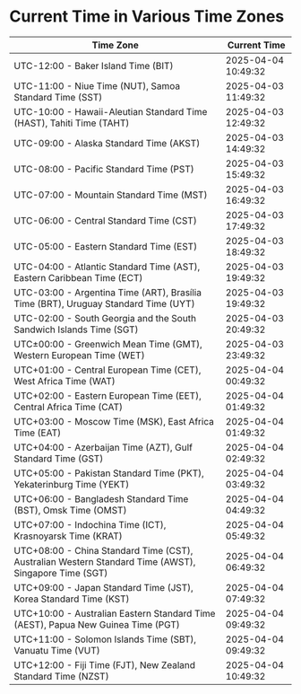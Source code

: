 # Current Time in Various Time Zones

| Time Zone | Current Time |
|-----------|--------------|
| UTC-12:00 - Baker Island Time (BIT) | 2025-04-04 10:49:32 |
| UTC-11:00 - Niue Time (NUT), Samoa Standard Time (SST) | 2025-04-03 11:49:32 |
| UTC-10:00 - Hawaii-Aleutian Standard Time (HAST), Tahiti Time (TAHT) | 2025-04-03 12:49:32 |
| UTC-09:00 - Alaska Standard Time (AKST) | 2025-04-03 14:49:32 |
| UTC-08:00 - Pacific Standard Time (PST) | 2025-04-03 15:49:32 |
| UTC-07:00 - Mountain Standard Time (MST) | 2025-04-03 16:49:32 |
| UTC-06:00 - Central Standard Time (CST) | 2025-04-03 17:49:32 |
| UTC-05:00 - Eastern Standard Time (EST) | 2025-04-03 18:49:32 |
| UTC-04:00 - Atlantic Standard Time (AST), Eastern Caribbean Time (ECT) | 2025-04-03 19:49:32 |
| UTC-03:00 - Argentina Time (ART), Brasília Time (BRT), Uruguay Standard Time (UYT) | 2025-04-03 19:49:32 |
| UTC-02:00 - South Georgia and the South Sandwich Islands Time (SGT) | 2025-04-03 20:49:32 |
| UTC±00:00 - Greenwich Mean Time (GMT), Western European Time (WET) | 2025-04-03 23:49:32 |
| UTC+01:00 - Central European Time (CET), West Africa Time (WAT) | 2025-04-04 00:49:32 |
| UTC+02:00 - Eastern European Time (EET), Central Africa Time (CAT) | 2025-04-04 01:49:32 |
| UTC+03:00 - Moscow Time (MSK), East Africa Time (EAT) | 2025-04-04 01:49:32 |
| UTC+04:00 - Azerbaijan Time (AZT), Gulf Standard Time (GST) | 2025-04-04 02:49:32 |
| UTC+05:00 - Pakistan Standard Time (PKT), Yekaterinburg Time (YEKT) | 2025-04-04 03:49:32 |
| UTC+06:00 - Bangladesh Standard Time (BST), Omsk Time (OMST) | 2025-04-04 04:49:32 |
| UTC+07:00 - Indochina Time (ICT), Krasnoyarsk Time (KRAT) | 2025-04-04 05:49:32 |
| UTC+08:00 - China Standard Time (CST), Australian Western Standard Time (AWST), Singapore Time (SGT) | 2025-04-04 06:49:32 |
| UTC+09:00 - Japan Standard Time (JST), Korea Standard Time (KST) | 2025-04-04 07:49:32 |
| UTC+10:00 - Australian Eastern Standard Time (AEST), Papua New Guinea Time (PGT) | 2025-04-04 09:49:32 |
| UTC+11:00 - Solomon Islands Time (SBT), Vanuatu Time (VUT) | 2025-04-04 09:49:32 |
| UTC+12:00 - Fiji Time (FJT), New Zealand Standard Time (NZST) | 2025-04-04 10:49:32 |
